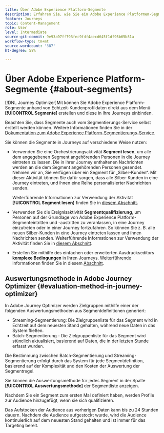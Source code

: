 ```yaml
---
title: Über Adobe Experience Platform-Segmente
description: Erfahren Sie, wie Sie ein Adobe Experience Platformen-Segment konfigurieren
feature: Journeys
topic: Content-Management
role: User
level: Intermediate
source-git-commit: 9e93a97ff793fec9fdf4aecd645f1df95b65b31a
workflow-type: tm+mt
source-wordcount: '387'
ht-degree: 58%

---
```


# Über Adobe Experience Platform-Segmente {#about-segments}

[!DNL Journey Optimizer]Mit können Sie Adobe Experience Platform-Segmente anhand von Echtzeit-Kundenprofildaten direkt aus dem Menü **[!UICONTROL Segmente]** erstellen und diese in Ihre Journeys einbinden.

Beachten Sie, dass Segmente auch vom Segmentierungs-Service selbst erstellt werden können. Weitere Informationen finden Sie in der [Dokumentation zum Adobe Experience Platform-Segmentierungs-Service](https://experienceleague.adobe.com/docs/experience-platform/segmentation/home.html?lang=de).

Sie können die Segmente in Journeys auf verschiedene Weise nutzen:

* Verwenden Sie eine Orchestrierungsaktivität **Segment lesen**, um alle dem angegebenen Segment angehörenden Personen in die Journey eintreten zu lassen. Die in Ihrer Journey enthaltenen Nachrichten werden an die dem Segment angehörenden Personen gesendet. Nehmen wir an, Sie verfügen über ein Segment für „Silber-Kunden“. Mit dieser Aktivität können Sie dafür sorgen, dass alle Silber-Kunden in eine Journey eintreten, und ihnen eine Reihe personalisierter Nachrichten senden.

   Weiterführende Informationen zur Verwendung der Aktivität **[!UICONTROL Segment lesen]** finden Sie in [diesem Abschnitt](../building-journeys/read-segment.md#configuring-segment-trigger-activity).

* Verwenden Sie die Ereignisaktivität **Segmentqualifizierung**, um Personen auf der Grundlage von Adobe Experience Platform-Segmenteintritten und -austritten zu veranlassen, in eine Journey einzutreten oder in einer Journey fortzufahren. So können Sie z. B. alle neuen Silber-Kunden in eine Journey eintreten lassen und ihnen Nachrichten senden. Weiterführende Informationen zur Verwendung der Aktivität finden Sie in [diesem Abschnitt](../building-journeys/segment-qualification-events.md).

* Erstellen Sie mithilfe des einfachen oder erweiterten Ausdruckseditors **komplexe Bedingungen** in Ihren Journeys. Weiterführende Informationen finden Sie in diesem [Abschnitt](../building-journeys/condition-activity.md#using-a-segment).

## Auswertungsmethode in Adobe Journey Optimizer {#evaluation-method-in-journey-optimizer}

In Adobe Journey Optimizer werden Zielgruppen mithilfe einer der folgenden Auswertungsmethoden aus Segmentdefinitionen generiert:

* Streaming-Segmentierung: Die Zielgruppenliste für das Segment wird in Echtzeit auf dem neuesten Stand gehalten, während neue Daten in das System fließen.
* Batch-Segmentierung - Die Zielgruppenliste für das Segment wird stündlich aktualisiert, basierend auf Daten, die in der letzten Stunde erfasst wurden.

Die Bestimmung zwischen Batch-Segmentierung und Streaming-Segmentierung erfolgt durch das System für jede Segmentdefinition, basierend auf der Komplexität und den Kosten der Auswertung der Segmentregel.

Sie können die Auswertungsmethode für jedes Segment in der Spalte **[!UICONTROL Auswertungsmethode]** der Segmentliste anzeigen.

Nachdem Sie ein Segment zum ersten Mal definiert haben, werden Profile zur Audience hinzugefügt, wenn sie sich qualifizieren.

Das Aufstocken der Audience aus vorherigen Daten kann bis zu 24 Stunden dauern. Nachdem die Audience aufgestockt wurde, wird die Audience kontinuierlich auf dem neuesten Stand gehalten und ist immer für das Targeting bereit.
